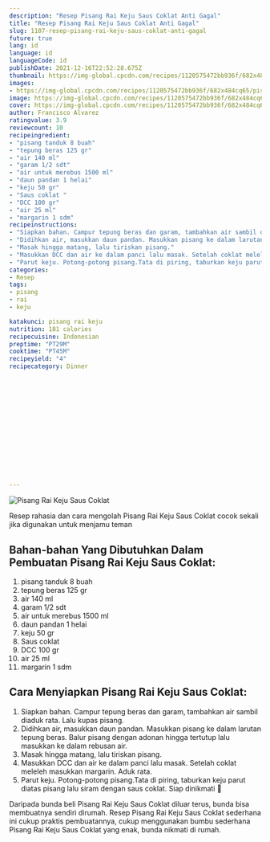```yaml
---
description: "Resep Pisang Rai Keju Saus Coklat Anti Gagal"
title: "Resep Pisang Rai Keju Saus Coklat Anti Gagal"
slug: 1107-resep-pisang-rai-keju-saus-coklat-anti-gagal
future: true
lang: id
language: id
languageCode: id
publishDate: 2021-12-16T22:52:28.675Z 
thumbnail: https://img-global.cpcdn.com/recipes/1120575472bb936f/682x484cq65/pisang-rai-keju-saus-coklat-foto-resep-utama.webp
images:
- https://img-global.cpcdn.com/recipes/1120575472bb936f/682x484cq65/pisang-rai-keju-saus-coklat-foto-resep-utama.webp
image: https://img-global.cpcdn.com/recipes/1120575472bb936f/682x484cq65/pisang-rai-keju-saus-coklat-foto-resep-utama.webp
cover: https://img-global.cpcdn.com/recipes/1120575472bb936f/682x484cq65/pisang-rai-keju-saus-coklat-foto-resep-utama.webp
author: Francisco Alvarez
ratingvalue: 3.9
reviewcount: 10
recipeingredient:
- "pisang tanduk 8 buah"
- "tepung beras 125 gr"
- "air 140 ml"
- "garam 1/2 sdt"
- "air untuk merebus 1500 ml"
- "daun pandan 1 helai"
- "keju 50 gr"
- "Saus coklat "
- "DCC 100 gr"
- "air 25 ml"
- "margarin 1 sdm"
recipeinstructions:
- "Siapkan bahan. Campur tepung beras dan garam, tambahkan air sambil diaduk rata. Lalu kupas pisang."
- "Didihkan air, masukkan daun pandan. Masukkan pisang ke dalam larutan tepung beras. Balur pisang dengan adonan hingga tertutup lalu masukkan ke dalam rebusan air."
- "Masak hingga matang, lalu tiriskan pisang."
- "Masukkan DCC dan air ke dalam panci lalu masak. Setelah coklat meleleh masukkan margarin. Aduk rata."
- "Parut keju. Potong-potong pisang.Tata di piring, taburkan keju parut diatas pisang lalu siram dengan saus coklat. Siap dinikmati 🤤"
categories:
- Resep
tags:
- pisang
- rai
- keju

katakunci: pisang rai keju 
nutrition: 181 calories
recipecuisine: Indonesian
preptime: "PT29M"
cooktime: "PT45M"
recipeyield: "4"
recipecategory: Dinner


     
    
    
    
    
    
    
    
    
    
    
      
    
---
```



![Pisang Rai Keju Saus Coklat](https://img-global.cpcdn.com/recipes/1120575472bb936f/682x484cq65/pisang-rai-keju-saus-coklat-foto-resep-utama.webp)

Resep rahasia dan cara mengolah  Pisang Rai Keju Saus Coklat cocok sekali jika digunakan untuk menjamu teman

<!--inarticleads1-->

## Bahan-bahan Yang Dibutuhkan Dalam Pembuatan Pisang Rai Keju Saus Coklat:

1. pisang tanduk 8 buah
1. tepung beras 125 gr
1. air 140 ml
1. garam 1/2 sdt
1. air untuk merebus 1500 ml
1. daun pandan 1 helai
1. keju 50 gr
1. Saus coklat 
1. DCC 100 gr
1. air 25 ml
1. margarin 1 sdm



<!--inarticleads2-->

## Cara Menyiapkan Pisang Rai Keju Saus Coklat:

1. Siapkan bahan. Campur tepung beras dan garam, tambahkan air sambil diaduk rata. Lalu kupas pisang.
1. Didihkan air, masukkan daun pandan. Masukkan pisang ke dalam larutan tepung beras. Balur pisang dengan adonan hingga tertutup lalu masukkan ke dalam rebusan air.
1. Masak hingga matang, lalu tiriskan pisang.
1. Masukkan DCC dan air ke dalam panci lalu masak. Setelah coklat meleleh masukkan margarin. Aduk rata.
1. Parut keju. Potong-potong pisang.Tata di piring, taburkan keju parut diatas pisang lalu siram dengan saus coklat. Siap dinikmati 🤤




Daripada bunda beli  Pisang Rai Keju Saus Coklat  diluar terus, bunda  bisa membuatnya sendiri dirumah. Resep  Pisang Rai Keju Saus Coklat  sederhana ini cukup praktis pembuatannya, cukup menggunakan bumbu sederhana  Pisang Rai Keju Saus Coklat  yang enak, bunda nikmati di rumah.
